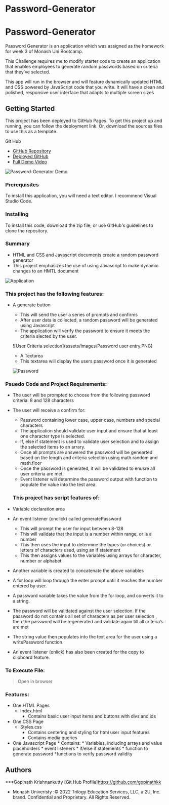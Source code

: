 # Password-Generator

# Password-Generator

Password Generator is an application which was assigned as the homework for  week 3 of Monash Uni Bootcamp.

This Challenge requires me to modify starter code to create an application that enables employees to generate random passwords based on criteria that they’ve selected.

This app will run in the browser and will feature dynamically updated HTML and CSS powered by JavaScript code that you write. It will have a clean and polished, responsive user interface that adapts to multiple screen sizes


## Getting Started

This project has been deployed to GitHub Pages. To get this project up and running, you can follow the deployment link. Or, download the sources files to use this as a template.

Git Hub 

* [GitHub Repository]( https://github.com/gopinathkk/Password-Generator)
* [Deployed GitHub ]( https://gopinathkk.github.io/Password-Generator/)
* [Full Demo Video](https://drive.google.com/file/d/10da4Te-ywl3aBuG3pL4jRAxBcFI6w871/view)


![Password-Generator Demo](assets/demo/Animation.gif)


### Prerequisites

To install this application, you will need a text editor. I recommend Visual Studio Code. 

### Installing

To install this code, download the zip file, or use GitHub's guidelines to clone the repository. 

### Summary
* HTML and CSS and Javascript documents create a random password generator 
* This project emphasizes the use of using Javascript to make dynamic changes to an HMTL document

![Application](assets/Images/Password-Generator.PNG)

### This project has the following features: 
* A generate button
    * This will send the user a series of prompts and confirms
    * After user data is collected, a random password will be generated using Javascript
    * The application will verify the password to ensure it meets the criteria slected by the user.

    ![User Criteria selection](assets/Images/Password user entry.PNG)

    * A Textarea
    * This textarea will display the users password once it is generated

    ![Password](assets/Images/Password.PNG)


### Psuedo Code and Project Requirements: 

* The user will be prompted to choose from the following password criteria: 8 and 128 characters

* The user will receive a confirm for: 
    * Password containing lower case, upper case, numbers and  special characters
    *  The application should validate user input and ensure that at least one character type is selected.
    * If, else if statement is used  to validate user selection and to assign the selected items to an arrary.
    * Once all prompts are answered the password will be genearted based on the length and criteria selection using math.random and math.floor 
    * Once the password is generated, it will be validated to enusre all user criteria are met.
    * Event listener will determine the password output with function to populate the value into the test area.

    ### This project has script features of:
* Variable declaration area 
* An event listener (onclick) called generatePassword
    * This will prompt the user for input between 8-128
    * This will validate that the input is a number within range, or is a number
    * This then uses the input to determine the types (or choices) or letters of characters used, using an if statement
    * This then assigns values to the variables using arrays for character, number or alphabet
* Another variable is created to concatenate the above variables
* A for loop will loop through the enter prompt until it reaches the number entered by user. 
* A password variable takes the value from the for loop, and converts it to a string.
* The password will be validated against the user selection. If the password do not contains all set of characters as per user selection , then the password will be regenerated and validate again till all criteria’s are met 
* The string value then populates into the text area for the user using a writePassword function.
* An event listener (onlick) has also been created for the copy to clipboard feature. 

### To Execute File:
> Open in browser

### Features: 
* One HTML Pages
    * Index.html 
        * Contains basic user input items and buttons with divs and ids
* One CSS Page
    * Styles.css
        * Contains centering and styling for html user input features
        * Contains media queries
* One Javascript Page
        * Contains: 
        * Variables, including arrays and value placeholders
        * event listeners
        * if/else if statements
        * function to generate password
        *functions to verify password validity


## Authors
***Gopinath Krishnankutty [Git Hub Profile]https://github.com/gopinathkk
* Monash Univeristy :© 2022 Trilogy Education Services, LLC, a 2U, Inc. brand. Confidential and Proprietary. All Rights Reserved.

